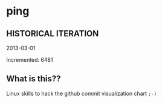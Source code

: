 # ping

## HISTORICAL ITERATION
2013-03-01

Incremented: 6481

## What is this?? 
Linux skills to hack the github commit visualization chart `;-)`
